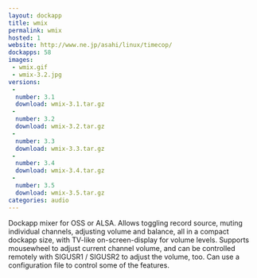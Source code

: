```yaml
---
layout: dockapp
title: wmix
permalink: wmix
hosted: 1
website: http://www.ne.jp/asahi/linux/timecop/
dockapps: 58
images:
 - wmix.gif
 - wmix-3.2.jpg
versions:
 -
  number: 3.1
  download: wmix-3.1.tar.gz
 -
  number: 3.2
  download: wmix-3.2.tar.gz
 -
  number: 3.3
  download: wmix-3.3.tar.gz
 -
  number: 3.4
  download: wmix-3.4.tar.gz
 -
  number: 3.5
  download: wmix-3.5.tar.gz
categories: audio
---
```

Dockapp mixer for OSS or ALSA. Allows toggling record source, muting individual
channels, adjusting volume and balance, all in a compact dockapp size, with
TV-like on-screen-display for volume levels. Supports mousewheel to adjust
current channel volume, and can be controlled remotely with SIGUSR1 / SIGUSR2 to
adjust the volume, too. Can use a configuration file to control some of the
features.
